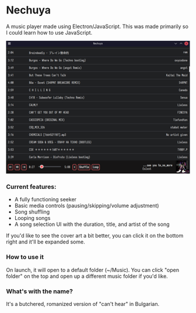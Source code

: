 # Nechuya
A music player made using Electron/JavaScript.
This was made primarily so I could learn how to use JavaScript.

![A screenshot of the UI of Nechuya](images/screenshot69.png)

### Current features:
- A fully functioning seeker
- Basic media controls (pausing/skipping/volume adjustment)
- Song shuffling
- Looping songs
- A song selection UI with the duration, title, and artist of the song

If you'd like to see the cover art a bit better, you can click it on the bottom right and it'll be expanded some.

### How to use it
On launch, it will open to a default folder (~/Music). You can click "open folder" on the top and open up a different music folder if you'd like.

### What's with the name?
It's a butchered, romanized version of "can't hear" in Bulgarian.
